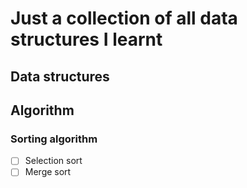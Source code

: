 # Just a collection of all data structures I learnt


## Data structures




## Algorithm


### Sorting algorithm
- [ ] Selection sort
- [ ] Merge sort
